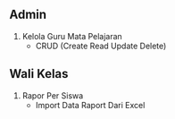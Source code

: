 ## Admin

1. Kelola Guru Mata Pelajaran
    - CRUD (Create Read Update Delete)

## Wali Kelas

1. Rapor Per Siswa
	- Import Data Raport Dari Excel